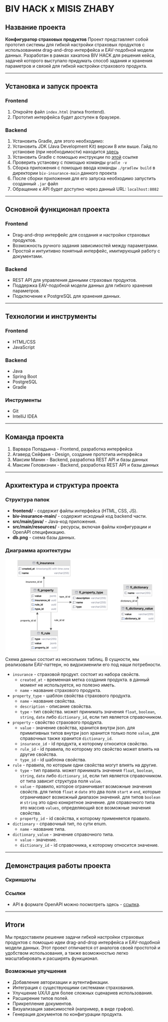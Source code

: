 # BIV HACK x MISIS ZHABY

## Название проекта
**Конфигуратор страховых продуктов**
Проект представляет собой прототип системы для гибкой настройки страховых продуктов с использованием drag-and-drop интерфейса и EAV-подобной модели данных. Разработан в рамках хакатона BIV HACK для решения кейса, задачей которого выступало придумать способ задания и хранения параметров и связей для гибкой настройки страхового продукта.

---

## Установка и запуск проекта

### Frontend
1. Откройте файл `index.html` (папка frontend).
2. Прототип интерфейса будет доступен в браузере.

### Backend
1. Установить Gradle, для этого необходимо:
  1. Установить JDK (Java Development Kit) версии 8 или выше. Гайд по установке (при необходимости) находится [здесь](https://www.oracle.com/java/technologies/downloads/)
  2. Установить Gradle с помощью инструкции по [этой](https://docs.gradle.org/current/userguide/installation.html) ссылке
  3. Проверить установку с помощью команды `gradle -v`
2. Сборка приложения с помощью ввода команды `./gradlew build` в директории `biv-insurance-main` данного проекта
3.  После сборки приложения для его запуска необходимо запустить созданный `.jar` файл
4.  Обращение к API будет доступно через данный URL: `localhost:8082`

---

## Основной функционал проекта
### Frontend
* Drag-and-drop интерфейс для создания и настройки страховых продуктов.
* Возможность ручного задания зависимостей между параметрами.
* Простой и интуитивно понятный интерфейс, имитирующий работу с документами.
### Backend
* REST API для управления данными страховых продуктов.
* Поддержка EAV-подобной модели данных для гибкого хранения параметров.
* Подключение к PostgreSQL для хранения данных.

---

## Технологии и инструменты
### Frontend
* HTML/CSS
* JavaScript
### Backend
* Java
* Spring Boot
* PostgreSQL
* Gradle
### Инструменты
* Git
* IntelliJ IDEA

---

## Команда проекта
1. Варвара Попадьина - Frontend, разработка интерфейса
2. Агаверд Сейфаев - Design, создание прототипа интерфейса
3. Максим Манин - Backend, разработка REST API и базы данных
4. Максим Головизнин - Backend, разработка REST API и базы данных

---

## Архитектура и структура проекта
### Структура папок
* **frontend/** - содержит файлы интерфейса (HTML, CSS, JS).
* **biv-insurance-main/** - содержит исходный код backend части.
* **src/main/java/** - Java-код приложения.
* **src/main/resources/** - ресурсы, включая файлы конфигурации и OpenAPI спецификацию.
* **db.png** - схема базы данных.
### Диаграмма архитектуры
![Схема данных](./db.png)
Схема данных состоит из нескольких таблиц. В сущности, мы реализовали EAV-паттерн, но видоизменили его под наши потребности.
* `insurance` - страховой продукт. состоит из набора свойств.
  * `created_at` - временная метка создания продукта. в данный момент не используется, но полезно иметь.
  * `name` - название страхового продукта.
* `property_type` - шаблон свойства страхового продукта.
  * `name` - название свойства.
  * `description` - описание свойства.
  * `type` - тип свойства. может принимать значения `float`, `boolean`, `string`, `date` либо `dictionary_id`,
    если тип является справочником.
* `property` - свойство страхового продукта.
  * `value` - значение свойства, хранится внутри json. для примитивных типов внутри json хранится только поле `value`,
    для справочных также хранится `dictionary_id`.
  * `insurance_id` - id продукта, к которому относится свойство.
  * `rule_id` - id правила, по которому это свойство может влиять на другие свойства.
  * `type_id` - id шаблона свойства.
* `rule` - правила, по которым одни свойства могут влиять на другие.
  * `type` - тип правила. может принимать значения `float`, `boolean`, `string`, `date` либо `dictionary_id`,
    если тип является справочником. от типа зависит структура поля `value`.
  * `value` - правило, которое ограничивает возможные значения свойств. для типов `float` и `date` это два поля `start`
    и `end`, которые ограничивают возможный диапазон значений. для типов `boolean` и `string` это одно конкретное значение.
    для справочного типа это массив `values`, определяющий все возможные значения свойства.
  * `property_id` - id свойства, к которому применяется правило.
* `dictionary` - справочный тип, по сути enum.
  * `name` - название типа.
* `dictionary_value` - значение справочного типа.
  * `value` - значение.
  * `dictionary_id` - id справочника, к которому относится значение.


---

## Демонстрация работы проекта
### Скриншоты
### Ссылки
* API в формате OpenAPI можно посмотреть здесь - [ссылка](biv-insurance-main/src/main/resources/api.yaml).

---

## Итоги
Мы предоставили решение задачи гибкой настройки страховых продуктов с помощью идеи drag-and-drop интерфейса и EAV-подобной модели данных. Этот проект отличается от аналогов своей простотой и удобством использования, а также возможностью легко масштабировать и расширять функционал.

### Возможные улучшения
* Добавление авторизации и аутентификации.
* Интеграция с существующими системами страхования.
* Улучшение UX/UI для более сложных сценариев использования.
* Расширение типов полей.
* Прикрепление документов.
* Визуализация зависимостей (например, в виде графов).
* Генерация документов по конфигурации продукта.
